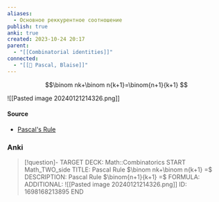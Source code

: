 ```yaml
---
aliases:
  - Основное реккурентное соотношение
publish: true
anki: true
created: 2023-10-24 20:17
parent:
  - "[[Combinatorial identities]]"
connected:
  - "[[👤 Pascal, Blaise]]"
---
```


$$\binom nk+\binom n{k+1}=\binom{n+1}{k+1} $$

![[Pasted image 20240121214326.png]]

#### Source
- [Pascal's Rule](https://proofwiki.org/wiki/Pascal%27s_Rule "Pascal's Rule")


### Anki
> [!question]-
TARGET DECK: Math::Combinatorics
START
Math_TWO_side
TITLE: Pascal Rule $\binom nk+\binom n{k+1} =$
DESCRIPTION: Pascal Rule $\binom{n+1}{k+1} =$
FORMULA: 
ADDITIONAL: ![[Pasted image 20240121214326.png]]
ID: 1698168213895
END












